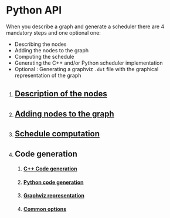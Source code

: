 # Python API 

When you describe a graph and generate a scheduler there are 4 mandatory steps and one optional one:

* Describing the nodes
* Adding the nodes to the graph
* Computing the schedule
* Generating the C++ and/or Python scheduler implementation
* Optional : Generating a graphviz `.dot` file with the graphical representation of the graph

1. ## [Description of the nodes](Generic.md)

2. ## [Adding nodes to the graph](Graph.md)

3. ## [Schedule computation](SchedOptions.md)

4. ## Code generation

   1. #### [C++ Code generation](CCodeGen.md)

   2. #### [Python code generation](PythonGen.md)

   3. #### [Graphviz representation](GraphvizGen.md)

   4. #### [Common options](CodegenOptions.md)









